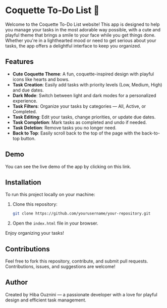 # Coquette To-Do List 💖

Welcome to the Coquette To-Do List website! This app is designed to help you manage your tasks in the most adorable way possible, with a cute and playful theme that brings a smile to your face while you get things done. Whether you're in a lighthearted mood or need to get serious about your tasks, the app offers a delightful interface to keep you organized.

## Features
- **Cute Coquette Theme**: A fun, coquette-inspired design with playful icons like hearts and bows.
- **Task Creation**: Easily add tasks with priority levels (Low, Medium, High) and due dates.
- **Dark Mode**: Switch between light and dark modes for a personalized experience.
- **Task Filters**: Organize your tasks by categories — All, Active, or Completed.
- **Task Editing**: Edit your tasks, change priorities, or update due dates.
- **Task Completion**: Mark tasks as completed and undo if needed.
- **Task Deletion**: Remove tasks you no longer need.
- **Back to Top**: Easily scroll back to the top of the page with the back-to-top button.

## Demo
You can see the live demo of the app by clicking on this link.

## Installation
To run this project locally on your machine:

1. Clone this repository:

    ```bash
    git clone https://github.com/yourusername/your-repository.git
    ```

2. Open the `index.html` file in your browser.

Enjoy organizing your tasks!

## Contributions
Feel free to fork this repository, contribute, and submit pull requests. Contributions, issues, and suggestions are welcome!

## Author
Created by Hiba Ouznini — a passionate developer with a love for playful design and efficient task management.
